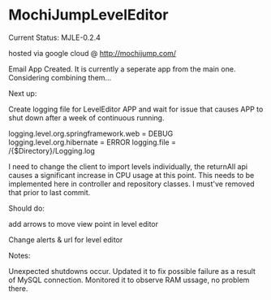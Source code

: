 # MochiJumpLevelEditor

Current Status: MJLE-0.2.4

hosted via google cloud @ http://mochijump.com/

Email App Created. It is currently a seperate app from the main one. Considering combining them...

Next up:

Create logging file for LevelEditor APP and wait for issue that causes APP to shut down after a week of continuous running.

  logging.level.org.springframework.web = DEBUG
  logging.level.org.hibernate = ERROR
  logging.file = /{$Directory}/Logging.log

I need to change the client to import levels individually, the returnAll api causes a significant increase in CPU usage at this point. This needs to be implemented here in controller and repository classes. I must've removed that prior to last commit.

Should do:

add arrows to move view point in level editor

Change alerts & url for level editor

Notes:

Unexpected shutdowns occur. Updated it to fix possible failure as a result of MySQL connection. Monitored it to observe RAM ussage, no problem there.
